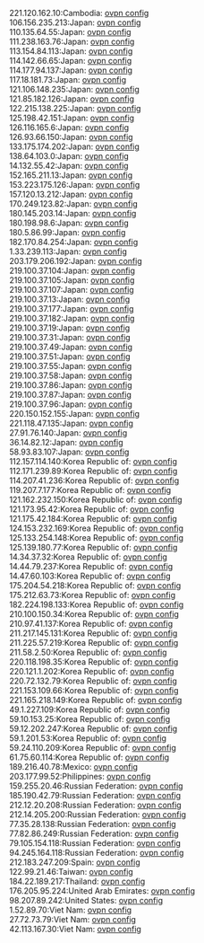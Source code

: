 221.120.162.10:Cambodia: [ovpn config](vpn/221_120_162_10.ovpn)  
106.156.235.213:Japan: [ovpn config](vpn/106_156_235_213.ovpn)  
110.135.64.55:Japan: [ovpn config](vpn/110_135_64_55.ovpn)  
111.238.163.76:Japan: [ovpn config](vpn/111_238_163_76.ovpn)  
113.154.84.113:Japan: [ovpn config](vpn/113_154_84_113.ovpn)  
114.142.66.65:Japan: [ovpn config](vpn/114_142_66_65.ovpn)  
114.177.94.137:Japan: [ovpn config](vpn/114_177_94_137.ovpn)  
117.18.181.73:Japan: [ovpn config](vpn/117_18_181_73.ovpn)  
121.106.148.235:Japan: [ovpn config](vpn/121_106_148_235.ovpn)  
121.85.182.126:Japan: [ovpn config](vpn/121_85_182_126.ovpn)  
122.215.138.225:Japan: [ovpn config](vpn/122_215_138_225.ovpn)  
125.198.42.151:Japan: [ovpn config](vpn/125_198_42_151.ovpn)  
126.116.165.6:Japan: [ovpn config](vpn/126_116_165_6.ovpn)  
126.93.66.150:Japan: [ovpn config](vpn/126_93_66_150.ovpn)  
133.175.174.202:Japan: [ovpn config](vpn/133_175_174_202.ovpn)  
138.64.103.0:Japan: [ovpn config](vpn/138_64_103_0.ovpn)  
14.132.55.42:Japan: [ovpn config](vpn/14_132_55_42.ovpn)  
152.165.211.13:Japan: [ovpn config](vpn/152_165_211_13.ovpn)  
153.223.175.126:Japan: [ovpn config](vpn/153_223_175_126.ovpn)  
157.120.13.212:Japan: [ovpn config](vpn/157_120_13_212.ovpn)  
170.249.123.82:Japan: [ovpn config](vpn/170_249_123_82.ovpn)  
180.145.203.14:Japan: [ovpn config](vpn/180_145_203_14.ovpn)  
180.198.98.6:Japan: [ovpn config](vpn/180_198_98_6.ovpn)  
180.5.86.99:Japan: [ovpn config](vpn/180_5_86_99.ovpn)  
182.170.84.254:Japan: [ovpn config](vpn/182_170_84_254.ovpn)  
1.33.239.113:Japan: [ovpn config](vpn/1_33_239_113.ovpn)  
203.179.206.192:Japan: [ovpn config](vpn/203_179_206_192.ovpn)  
219.100.37.104:Japan: [ovpn config](vpn/219_100_37_104.ovpn)  
219.100.37.105:Japan: [ovpn config](vpn/219_100_37_105.ovpn)  
219.100.37.107:Japan: [ovpn config](vpn/219_100_37_107.ovpn)  
219.100.37.13:Japan: [ovpn config](vpn/219_100_37_13.ovpn)  
219.100.37.177:Japan: [ovpn config](vpn/219_100_37_177.ovpn)  
219.100.37.182:Japan: [ovpn config](vpn/219_100_37_182.ovpn)  
219.100.37.19:Japan: [ovpn config](vpn/219_100_37_19.ovpn)  
219.100.37.31:Japan: [ovpn config](vpn/219_100_37_31.ovpn)  
219.100.37.49:Japan: [ovpn config](vpn/219_100_37_49.ovpn)  
219.100.37.51:Japan: [ovpn config](vpn/219_100_37_51.ovpn)  
219.100.37.55:Japan: [ovpn config](vpn/219_100_37_55.ovpn)  
219.100.37.58:Japan: [ovpn config](vpn/219_100_37_58.ovpn)  
219.100.37.86:Japan: [ovpn config](vpn/219_100_37_86.ovpn)  
219.100.37.87:Japan: [ovpn config](vpn/219_100_37_87.ovpn)  
219.100.37.96:Japan: [ovpn config](vpn/219_100_37_96.ovpn)  
220.150.152.155:Japan: [ovpn config](vpn/220_150_152_155.ovpn)  
221.118.47.135:Japan: [ovpn config](vpn/221_118_47_135.ovpn)  
27.91.76.140:Japan: [ovpn config](vpn/27_91_76_140.ovpn)  
36.14.82.12:Japan: [ovpn config](vpn/36_14_82_12.ovpn)  
58.93.83.107:Japan: [ovpn config](vpn/58_93_83_107.ovpn)  
112.157.114.140:Korea Republic of: [ovpn config](vpn/112_157_114_140.ovpn)  
112.171.239.89:Korea Republic of: [ovpn config](vpn/112_171_239_89.ovpn)  
114.207.41.236:Korea Republic of: [ovpn config](vpn/114_207_41_236.ovpn)  
119.207.7.177:Korea Republic of: [ovpn config](vpn/119_207_7_177.ovpn)  
121.162.232.150:Korea Republic of: [ovpn config](vpn/121_162_232_150.ovpn)  
121.173.95.42:Korea Republic of: [ovpn config](vpn/121_173_95_42.ovpn)  
121.175.42.184:Korea Republic of: [ovpn config](vpn/121_175_42_184.ovpn)  
124.153.232.169:Korea Republic of: [ovpn config](vpn/124_153_232_169.ovpn)  
125.133.254.148:Korea Republic of: [ovpn config](vpn/125_133_254_148.ovpn)  
125.139.180.77:Korea Republic of: [ovpn config](vpn/125_139_180_77.ovpn)  
14.34.37.32:Korea Republic of: [ovpn config](vpn/14_34_37_32.ovpn)  
14.44.79.237:Korea Republic of: [ovpn config](vpn/14_44_79_237.ovpn)  
14.47.60.103:Korea Republic of: [ovpn config](vpn/14_47_60_103.ovpn)  
175.204.54.218:Korea Republic of: [ovpn config](vpn/175_204_54_218.ovpn)  
175.212.63.73:Korea Republic of: [ovpn config](vpn/175_212_63_73.ovpn)  
182.224.198.133:Korea Republic of: [ovpn config](vpn/182_224_198_133.ovpn)  
210.100.150.34:Korea Republic of: [ovpn config](vpn/210_100_150_34.ovpn)  
210.97.41.137:Korea Republic of: [ovpn config](vpn/210_97_41_137.ovpn)  
211.217.145.131:Korea Republic of: [ovpn config](vpn/211_217_145_131.ovpn)  
211.225.57.219:Korea Republic of: [ovpn config](vpn/211_225_57_219.ovpn)  
211.58.2.50:Korea Republic of: [ovpn config](vpn/211_58_2_50.ovpn)  
220.118.198.35:Korea Republic of: [ovpn config](vpn/220_118_198_35.ovpn)  
220.121.1.202:Korea Republic of: [ovpn config](vpn/220_121_1_202.ovpn)  
220.72.132.79:Korea Republic of: [ovpn config](vpn/220_72_132_79.ovpn)  
221.153.109.66:Korea Republic of: [ovpn config](vpn/221_153_109_66.ovpn)  
221.165.218.149:Korea Republic of: [ovpn config](vpn/221_165_218_149.ovpn)  
49.1.227.109:Korea Republic of: [ovpn config](vpn/49_1_227_109.ovpn)  
59.10.153.25:Korea Republic of: [ovpn config](vpn/59_10_153_25.ovpn)  
59.12.202.247:Korea Republic of: [ovpn config](vpn/59_12_202_247.ovpn)  
59.1.201.53:Korea Republic of: [ovpn config](vpn/59_1_201_53.ovpn)  
59.24.110.209:Korea Republic of: [ovpn config](vpn/59_24_110_209.ovpn)  
61.75.60.114:Korea Republic of: [ovpn config](vpn/61_75_60_114.ovpn)  
189.216.40.78:Mexico: [ovpn config](vpn/189_216_40_78.ovpn)  
203.177.99.52:Philippines: [ovpn config](vpn/203_177_99_52.ovpn)  
159.255.20.46:Russian Federation: [ovpn config](vpn/159_255_20_46.ovpn)  
185.190.42.79:Russian Federation: [ovpn config](vpn/185_190_42_79.ovpn)  
212.12.20.208:Russian Federation: [ovpn config](vpn/212_12_20_208.ovpn)  
212.14.205.200:Russian Federation: [ovpn config](vpn/212_14_205_200.ovpn)  
77.35.28.138:Russian Federation: [ovpn config](vpn/77_35_28_138.ovpn)  
77.82.86.249:Russian Federation: [ovpn config](vpn/77_82_86_249.ovpn)  
79.105.154.118:Russian Federation: [ovpn config](vpn/79_105_154_118.ovpn)  
94.245.164.118:Russian Federation: [ovpn config](vpn/94_245_164_118.ovpn)  
212.183.247.209:Spain: [ovpn config](vpn/212_183_247_209.ovpn)  
122.99.21.46:Taiwan: [ovpn config](vpn/122_99_21_46.ovpn)  
184.22.189.217:Thailand: [ovpn config](vpn/184_22_189_217.ovpn)  
176.205.95.224:United Arab Emirates: [ovpn config](vpn/176_205_95_224.ovpn)  
98.207.89.242:United States: [ovpn config](vpn/98_207_89_242.ovpn)  
1.52.89.70:Viet Nam: [ovpn config](vpn/1_52_89_70.ovpn)  
27.72.73.79:Viet Nam: [ovpn config](vpn/27_72_73_79.ovpn)  
42.113.167.30:Viet Nam: [ovpn config](vpn/42_113_167_30.ovpn)  

